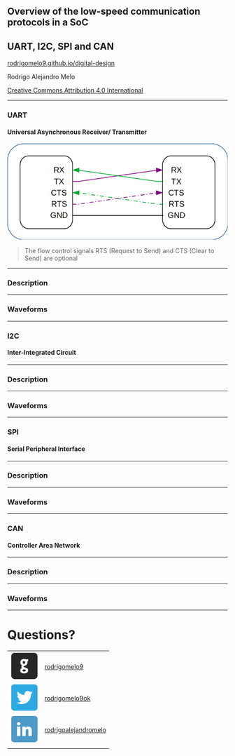 <!-- .slide: data-background="#145A32" -->

## Overview of the low-speed communication protocols in a SoC
## UART, I2C, SPI and CAN

[rodrigomelo9.github.io/digital-design](https://rodrigomelo9.github.io/digital-design/)

Rodrigo Alejandro Melo

[Creative Commons Attribution 4.0 International](https://creativecommons.org/licenses/by/4.0/)

---

### UART
#### Universal Asynchronous Receiver/ Transmitter

![UART](images/commprot/uart.png)

> The flow control signals RTS (Request to Send) and CTS (Clear to Send) are optional
<!-- .element: style="font-size: 0.4em !important;" -->

----

### Description

----

### Waveforms

---

### I2C
#### Inter-Integrated Circuit

----

### Description

----

### Waveforms

---

### SPI
#### Serial Peripheral Interface

----

### Description

----

### Waveforms

---

### CAN
#### Controller Area Network

----

### Description

----

### Waveforms

---
<!-- ###################################################################### -->
# Questions?
<!-- .slide: data-background="#1F618D" -->
<!-- ###################################################################### -->

|   |   |
|---|---|
| ![GitHub icon](images/icons/github.png)     | [rodrigomelo9](https://github.com/rodrigomelo9)                          |
| ![Twitter icon](images/icons/twitter.png)   | [rodrigomelo9ok](https://twitter.com/rodrigomelo9ok)                     |
| ![LinkedIn icon](images/icons/linkedin.png) | [rodrigoalejandromelo](https://www.linkedin.com/in/rodrigoalejandromelo) |
|   |   |

